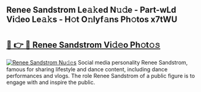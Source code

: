 ## Renee Sandstrom Le𝚊𝚔ed N𝚞𝚍e - Part-wLd Vi𝚍eo Le𝚊𝚔s - H𝚘t O𝚗lyf𝚊ns Ph𝚘tos x7tWU

# <h2><a href="http://hf30y4u.feru.top/?c=Renee+Sandstrom">🔗 👉 🔴 Renee Sandstrom Vi𝚍𝚎o Ph𝚘t𝚘𝚜</a></h2>

[![Renee Sandstrom Nu𝚍𝚎s](https://i.imgur.com/0TWrTi3.gif)](http://hf30y4u.feru.top/?c=Renee+Sandstrom)
Social media personality Renee Sandstrom, famous for sharing lifestyle and dance content, including dance performances and vlogs. The role Renee Sandstrom of a public figure is to engage with and inspire the public. 

